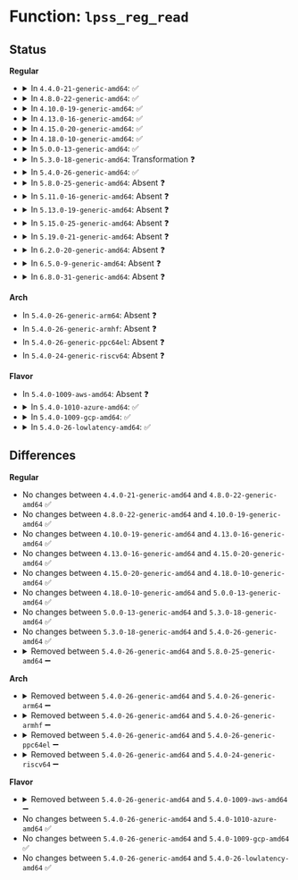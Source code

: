 # Function: <code>lpss_reg_read</code>

## Status
<b>Regular</b>
<ul>
<li>
<details>
<summary>In <code>4.4.0-21-generic-amd64</code>: ✅</summary>

```c
int lpss_reg_read(struct device * dev, unsigned int reg, u32 * val)
```

```json
{
  "name": "lpss_reg_read",
  "collision_type": "Unique Static",
  "inline_type": "No",
  "funcs": [
    {
      "addr": 18446744071583594652,
      "name": "lpss_reg_read",
      "external": false,
      "loc": "drivers/acpi/acpi_lpss.c:436",
      "file": "drivers/acpi/acpi_lpss.c",
      "inline": "seen, unknown",
      "caller_inline": [],
      "caller_func": [
        "drivers/acpi/acpi_lpss.c:lpss_ltr_mode_show",
        "drivers/acpi/acpi_lpss.c:lpss_ltr_show"
      ]
    }
  ],
  "symbols": [
    {
      "addr": 18446744071583594652,
      "name": "lpss_reg_read",
      "section": ".text",
      "bind": "STB_LOCAL",
      "size": 268
    }
  ]
}
```
</details>
</li>
<li>
<details>
<summary>In <code>4.8.0-22-generic-amd64</code>: ✅</summary>

```c
int lpss_reg_read(struct device * dev, unsigned int reg, u32 * val)
```

```json
{
  "name": "lpss_reg_read",
  "collision_type": "Unique Static",
  "inline_type": "No",
  "funcs": [
    {
      "addr": 18446744071583917511,
      "name": "lpss_reg_read",
      "external": false,
      "loc": "drivers/acpi/acpi_lpss.c:468",
      "file": "drivers/acpi/acpi_lpss.c",
      "inline": "seen, unknown",
      "caller_inline": [],
      "caller_func": [
        "drivers/acpi/acpi_lpss.c:lpss_ltr_mode_show",
        "drivers/acpi/acpi_lpss.c:lpss_ltr_show"
      ]
    }
  ],
  "symbols": [
    {
      "addr": 18446744071583917511,
      "name": "lpss_reg_read",
      "section": ".text",
      "bind": "STB_LOCAL",
      "size": 265
    }
  ]
}
```
</details>
</li>
<li>
<details>
<summary>In <code>4.10.0-19-generic-amd64</code>: ✅</summary>

```c
int lpss_reg_read(struct device * dev, unsigned int reg, u32 * val)
```

```json
{
  "name": "lpss_reg_read",
  "collision_type": "Unique Static",
  "inline_type": "No",
  "funcs": [
    {
      "addr": 18446744071584058407,
      "name": "lpss_reg_read",
      "external": false,
      "loc": "drivers/acpi/acpi_lpss.c:479",
      "file": "drivers/acpi/acpi_lpss.c",
      "inline": "seen, unknown",
      "caller_inline": [],
      "caller_func": [
        "drivers/acpi/acpi_lpss.c:lpss_ltr_mode_show",
        "drivers/acpi/acpi_lpss.c:lpss_ltr_show"
      ]
    }
  ],
  "symbols": [
    {
      "addr": 18446744071584058407,
      "name": "lpss_reg_read",
      "section": ".text",
      "bind": "STB_LOCAL",
      "size": 265
    }
  ]
}
```
</details>
</li>
<li>
<details>
<summary>In <code>4.13.0-16-generic-amd64</code>: ✅</summary>

```c
int lpss_reg_read(struct device * dev, unsigned int reg, u32 * val)
```

```json
{
  "name": "lpss_reg_read",
  "collision_type": "Unique Static",
  "inline_type": "No",
  "funcs": [
    {
      "addr": 18446744071584119104,
      "name": "lpss_reg_read",
      "external": false,
      "loc": "drivers/acpi/acpi_lpss.c:524",
      "file": "drivers/acpi/acpi_lpss.c",
      "inline": "seen, unknown",
      "caller_inline": [],
      "caller_func": [
        "drivers/acpi/acpi_lpss.c:lpss_ltr_mode_show",
        "drivers/acpi/acpi_lpss.c:lpss_ltr_show"
      ]
    }
  ],
  "symbols": [
    {
      "addr": 18446744071584119104,
      "name": "lpss_reg_read",
      "section": ".text",
      "bind": "STB_LOCAL",
      "size": 292
    }
  ]
}
```
</details>
</li>
<li>
<details>
<summary>In <code>4.15.0-20-generic-amd64</code>: ✅</summary>

```c
int lpss_reg_read(struct device * dev, unsigned int reg, u32 * val)
```

```json
{
  "name": "lpss_reg_read",
  "collision_type": "Unique Static",
  "inline_type": "No",
  "funcs": [
    {
      "addr": 18446744071584390592,
      "name": "lpss_reg_read",
      "external": false,
      "loc": "drivers/acpi/acpi_lpss.c:525",
      "file": "drivers/acpi/acpi_lpss.c",
      "inline": "seen, unknown",
      "caller_inline": [],
      "caller_func": [
        "drivers/acpi/acpi_lpss.c:lpss_ltr_mode_show",
        "drivers/acpi/acpi_lpss.c:lpss_ltr_show"
      ]
    }
  ],
  "symbols": [
    {
      "addr": 18446744071584390592,
      "name": "lpss_reg_read",
      "section": ".text",
      "bind": "STB_LOCAL",
      "size": 245
    }
  ]
}
```
</details>
</li>
<li>
<details>
<summary>In <code>4.18.0-10-generic-amd64</code>: ✅</summary>

```c
int lpss_reg_read(struct device * dev, unsigned int reg, u32 * val)
```

```json
{
  "name": "lpss_reg_read",
  "collision_type": "Unique Static",
  "inline_type": "No",
  "funcs": [
    {
      "addr": 18446744071584612304,
      "name": "lpss_reg_read",
      "external": false,
      "loc": "drivers/acpi/acpi_lpss.c:671",
      "file": "drivers/acpi/acpi_lpss.c",
      "inline": "seen, unknown",
      "caller_inline": [],
      "caller_func": [
        "drivers/acpi/acpi_lpss.c:lpss_ltr_mode_show",
        "drivers/acpi/acpi_lpss.c:lpss_ltr_show"
      ]
    }
  ],
  "symbols": [
    {
      "addr": 18446744071584612304,
      "name": "lpss_reg_read",
      "section": ".text",
      "bind": "STB_LOCAL",
      "size": 245
    }
  ]
}
```
</details>
</li>
<li>
<details>
<summary>In <code>5.0.0-13-generic-amd64</code>: ✅</summary>

```c
int lpss_reg_read(struct device * dev, unsigned int reg, u32 * val)
```

```json
{
  "name": "lpss_reg_read",
  "collision_type": "Unique Static",
  "inline_type": "No",
  "funcs": [
    {
      "addr": 18446744071584710320,
      "name": "lpss_reg_read",
      "external": false,
      "loc": "drivers/acpi/acpi_lpss.c:704",
      "file": "drivers/acpi/acpi_lpss.c",
      "inline": "seen, unknown",
      "caller_inline": [],
      "caller_func": [
        "drivers/acpi/acpi_lpss.c:lpss_ltr_mode_show",
        "drivers/acpi/acpi_lpss.c:lpss_ltr_show"
      ]
    }
  ],
  "symbols": [
    {
      "addr": 18446744071584710320,
      "name": "lpss_reg_read",
      "section": ".text",
      "bind": "STB_LOCAL",
      "size": 248
    }
  ]
}
```
</details>
</li>
<li>
<details>
<summary>In <code>5.3.0-18-generic-amd64</code>: Transformation ❓</summary>

```c
int lpss_reg_read(struct device * dev, unsigned int reg, u32 * val)
```

```json
{
  "name": "lpss_reg_read",
  "collision_type": "Unique Static",
  "inline_type": "No",
  "funcs": [
    {
      "addr": 0,
      "name": "lpss_reg_read",
      "external": false,
      "loc": "drivers/acpi/acpi_lpss.c:701",
      "file": "drivers/acpi/acpi_lpss.c",
      "inline": "seen, unknown",
      "caller_inline": [],
      "caller_func": [
        "drivers/acpi/acpi_lpss.c:lpss_ltr_mode_show",
        "drivers/acpi/acpi_lpss.c:lpss_ltr_show"
      ]
    }
  ],
  "symbols": [
    {
      "addr": 18446744071584911840,
      "name": "lpss_reg_read",
      "section": ".text",
      "bind": "STB_LOCAL",
      "size": 243
    },
    {
      "addr": 18446744071584916524,
      "name": "lpss_reg_read.cold",
      "section": ".text",
      "bind": "STB_LOCAL",
      "size": 52
    }
  ]
}
```
</details>
</li>
<li>
<details>
<summary>In <code>5.4.0-26-generic-amd64</code>: ✅</summary>

```c
int lpss_reg_read(struct device * dev, unsigned int reg, u32 * val)
```

```json
{
  "name": "lpss_reg_read",
  "collision_type": "Unique Static",
  "inline_type": "No",
  "funcs": [
    {
      "addr": 18446744071585047152,
      "name": "lpss_reg_read",
      "external": false,
      "loc": "drivers/acpi/acpi_lpss.c:726",
      "file": "drivers/acpi/acpi_lpss.c",
      "inline": "seen, unknown",
      "caller_inline": [],
      "caller_func": [
        "drivers/acpi/acpi_lpss.c:lpss_ltr_mode_show",
        "drivers/acpi/acpi_lpss.c:lpss_ltr_show"
      ]
    }
  ],
  "symbols": [
    {
      "addr": 18446744071585047152,
      "name": "lpss_reg_read",
      "section": ".text",
      "bind": "STB_LOCAL",
      "size": 248
    }
  ]
}
```
</details>
</li>
<li>
<details>
<summary>In <code>5.8.0-25-generic-amd64</code>: Absent ❓</summary>

```json
{
  "name": "lpss_reg_read",
  "collision_type": "Unique Static",
  "inline_type": "Selective",
  "funcs": [
    {
      "addr": 18446744071585751232,
      "name": "lpss_reg_read",
      "external": false,
      "loc": "drivers/acpi/acpi_lpss.c:704",
      "file": "drivers/acpi/acpi_lpss.c",
      "inline": "not declared, inlined",
      "caller_inline": [],
      "caller_func": [
        "drivers/acpi/acpi_lpss.c:lpss_ltr_mode_show",
        "drivers/acpi/acpi_lpss.c:lpss_ltr_show"
      ]
    }
  ],
  "symbols": [
    {
      "addr": 18446744071585751232,
      "name": "lpss_reg_read.constprop.0",
      "section": ".text",
      "bind": "STB_LOCAL",
      "size": 248
    }
  ]
}
```
</details>
</li>
<li>
<details>
<summary>In <code>5.11.0-16-generic-amd64</code>: Absent ❓</summary>

```json
{
  "name": "lpss_reg_read",
  "collision_type": "Unique Static",
  "inline_type": "Selective",
  "funcs": [
    {
      "addr": 18446744071585870352,
      "name": "lpss_reg_read",
      "external": false,
      "loc": "drivers/acpi/acpi_lpss.c:711",
      "file": "drivers/acpi/acpi_lpss.c",
      "inline": "not declared, inlined",
      "caller_inline": [],
      "caller_func": [
        "drivers/acpi/acpi_lpss.c:lpss_ltr_mode_show",
        "drivers/acpi/acpi_lpss.c:lpss_ltr_show"
      ]
    }
  ],
  "symbols": [
    {
      "addr": 18446744071585870352,
      "name": "lpss_reg_read.constprop.0",
      "section": ".text",
      "bind": "STB_LOCAL",
      "size": 248
    }
  ]
}
```
</details>
</li>
<li>
<details>
<summary>In <code>5.13.0-19-generic-amd64</code>: Absent ❓</summary>

```json
{
  "name": "lpss_reg_read",
  "collision_type": "Unique Static",
  "inline_type": "Selective",
  "funcs": [
    {
      "addr": 18446744071585748112,
      "name": "lpss_reg_read",
      "external": false,
      "loc": "drivers/acpi/acpi_lpss.c:712",
      "file": "drivers/acpi/acpi_lpss.c",
      "inline": "not declared, inlined",
      "caller_inline": [],
      "caller_func": [
        "drivers/acpi/acpi_lpss.c:lpss_ltr_mode_show",
        "drivers/acpi/acpi_lpss.c:lpss_ltr_show"
      ]
    }
  ],
  "symbols": [
    {
      "addr": 18446744071585748112,
      "name": "lpss_reg_read.constprop.0",
      "section": ".text",
      "bind": "STB_LOCAL",
      "size": 248
    }
  ]
}
```
</details>
</li>
<li>
<details>
<summary>In <code>5.15.0-25-generic-amd64</code>: Absent ❓</summary>

```json
{
  "name": "lpss_reg_read",
  "collision_type": "Unique Static",
  "inline_type": "Selective",
  "funcs": [
    {
      "addr": 18446744071586230720,
      "name": "lpss_reg_read",
      "external": false,
      "loc": "drivers/acpi/acpi_lpss.c:713",
      "file": "drivers/acpi/acpi_lpss.c",
      "inline": "not declared, inlined",
      "caller_inline": [],
      "caller_func": [
        "drivers/acpi/acpi_lpss.c:lpss_ltr_mode_show",
        "drivers/acpi/acpi_lpss.c:lpss_ltr_show"
      ]
    }
  ],
  "symbols": [
    {
      "addr": 18446744071586230720,
      "name": "lpss_reg_read.constprop.0",
      "section": ".text",
      "bind": "STB_LOCAL",
      "size": 248
    }
  ]
}
```
</details>
</li>
<li>
<details>
<summary>In <code>5.19.0-21-generic-amd64</code>: Absent ❓</summary>

```json
{
  "name": "lpss_reg_read",
  "collision_type": "Unique Static",
  "inline_type": "Selective",
  "funcs": [
    {
      "addr": 18446744071587469088,
      "name": "lpss_reg_read",
      "external": false,
      "loc": "drivers/acpi/acpi_lpss.c:735",
      "file": "drivers/acpi/acpi_lpss.c",
      "inline": "not declared, inlined",
      "caller_inline": [],
      "caller_func": [
        "drivers/acpi/acpi_lpss.c:lpss_ltr_mode_show",
        "drivers/acpi/acpi_lpss.c:lpss_ltr_show"
      ]
    }
  ],
  "symbols": [
    {
      "addr": 18446744071587469088,
      "name": "lpss_reg_read.constprop.0",
      "section": ".text",
      "bind": "STB_LOCAL",
      "size": 221
    }
  ]
}
```
</details>
</li>
<li>
<details>
<summary>In <code>6.2.0-20-generic-amd64</code>: Absent ❓</summary>

```json
{
  "name": "lpss_reg_read",
  "collision_type": "Unique Static",
  "inline_type": "Selective",
  "funcs": [
    {
      "addr": 18446744071588736256,
      "name": "lpss_reg_read",
      "external": false,
      "loc": "drivers/acpi/acpi_lpss.c:724",
      "file": "drivers/acpi/acpi_lpss.c",
      "inline": "not declared, inlined",
      "caller_inline": [],
      "caller_func": [
        "drivers/acpi/acpi_lpss.c:lpss_ltr_mode_show",
        "drivers/acpi/acpi_lpss.c:lpss_ltr_show"
      ]
    }
  ],
  "symbols": [
    {
      "addr": 18446744071588736256,
      "name": "lpss_reg_read.constprop.0",
      "section": ".text",
      "bind": "STB_LOCAL",
      "size": 221
    }
  ]
}
```
</details>
</li>
<li>
<details>
<summary>In <code>6.5.0-9-generic-amd64</code>: Absent ❓</summary>

```json
{
  "name": "lpss_reg_read",
  "collision_type": "Unique Static",
  "inline_type": "Selective",
  "funcs": [
    {
      "addr": 18446744071589024384,
      "name": "lpss_reg_read",
      "external": false,
      "loc": "drivers/acpi/acpi_lpss.c:739",
      "file": "drivers/acpi/acpi_lpss.c",
      "inline": "not declared, inlined",
      "caller_inline": [],
      "caller_func": [
        "drivers/acpi/acpi_lpss.c:lpss_ltr_mode_show",
        "drivers/acpi/acpi_lpss.c:lpss_ltr_show"
      ]
    }
  ],
  "symbols": [
    {
      "addr": 18446744071589024384,
      "name": "lpss_reg_read.constprop.0",
      "section": ".text",
      "bind": "STB_LOCAL",
      "size": 221
    }
  ]
}
```
</details>
</li>
<li>
<details>
<summary>In <code>6.8.0-31-generic-amd64</code>: Absent ❓</summary>

```json
{
  "name": "lpss_reg_read",
  "collision_type": "Unique Static",
  "inline_type": "Selective",
  "funcs": [
    {
      "addr": 18446744071589328384,
      "name": "lpss_reg_read",
      "external": false,
      "loc": "drivers/acpi/acpi_lpss.c:703",
      "file": "drivers/acpi/acpi_lpss.c",
      "inline": "not declared, inlined",
      "caller_inline": [],
      "caller_func": [
        "drivers/acpi/acpi_lpss.c:lpss_ltr_mode_show",
        "drivers/acpi/acpi_lpss.c:lpss_ltr_show"
      ]
    }
  ],
  "symbols": [
    {
      "addr": 18446744071589328384,
      "name": "lpss_reg_read.constprop.0",
      "section": ".text",
      "bind": "STB_LOCAL",
      "size": 221
    }
  ]
}
```
</details>
</li>
</ul>
<b>Arch</b>
<ul>
<li>
In <code>5.4.0-26-generic-arm64</code>: Absent ❓
</li>
<li>
In <code>5.4.0-26-generic-armhf</code>: Absent ❓
</li>
<li>
In <code>5.4.0-26-generic-ppc64el</code>: Absent ❓
</li>
<li>
In <code>5.4.0-24-generic-riscv64</code>: Absent ❓
</li>
</ul>
<b>Flavor</b>
<ul>
<li>
In <code>5.4.0-1009-aws-amd64</code>: Absent ❓
</li>
<li>
<details>
<summary>In <code>5.4.0-1010-azure-amd64</code>: ✅</summary>

```c
int lpss_reg_read(struct device * dev, unsigned int reg, u32 * val)
```

```json
{
  "name": "lpss_reg_read",
  "collision_type": "Unique Static",
  "inline_type": "No",
  "funcs": [
    {
      "addr": 18446744071584894176,
      "name": "lpss_reg_read",
      "external": false,
      "loc": "drivers/acpi/acpi_lpss.c:726",
      "file": "drivers/acpi/acpi_lpss.c",
      "inline": "seen, unknown",
      "caller_inline": [],
      "caller_func": [
        "drivers/acpi/acpi_lpss.c:lpss_ltr_mode_show",
        "drivers/acpi/acpi_lpss.c:lpss_ltr_show"
      ]
    }
  ],
  "symbols": [
    {
      "addr": 18446744071584894176,
      "name": "lpss_reg_read",
      "section": ".text",
      "bind": "STB_LOCAL",
      "size": 248
    }
  ]
}
```
</details>
</li>
<li>
<details>
<summary>In <code>5.4.0-1009-gcp-amd64</code>: ✅</summary>

```c
int lpss_reg_read(struct device * dev, unsigned int reg, u32 * val)
```

```json
{
  "name": "lpss_reg_read",
  "collision_type": "Unique Static",
  "inline_type": "No",
  "funcs": [
    {
      "addr": 18446744071584998736,
      "name": "lpss_reg_read",
      "external": false,
      "loc": "drivers/acpi/acpi_lpss.c:726",
      "file": "drivers/acpi/acpi_lpss.c",
      "inline": "seen, unknown",
      "caller_inline": [],
      "caller_func": [
        "drivers/acpi/acpi_lpss.c:lpss_ltr_mode_show",
        "drivers/acpi/acpi_lpss.c:lpss_ltr_show"
      ]
    }
  ],
  "symbols": [
    {
      "addr": 18446744071584998736,
      "name": "lpss_reg_read",
      "section": ".text",
      "bind": "STB_LOCAL",
      "size": 248
    }
  ]
}
```
</details>
</li>
<li>
<details>
<summary>In <code>5.4.0-26-lowlatency-amd64</code>: ✅</summary>

```c
int lpss_reg_read(struct device * dev, unsigned int reg, u32 * val)
```

```json
{
  "name": "lpss_reg_read",
  "collision_type": "Unique Static",
  "inline_type": "No",
  "funcs": [
    {
      "addr": 18446744071585104912,
      "name": "lpss_reg_read",
      "external": false,
      "loc": "drivers/acpi/acpi_lpss.c:726",
      "file": "drivers/acpi/acpi_lpss.c",
      "inline": "seen, unknown",
      "caller_inline": [],
      "caller_func": [
        "drivers/acpi/acpi_lpss.c:lpss_ltr_mode_show",
        "drivers/acpi/acpi_lpss.c:lpss_ltr_show"
      ]
    }
  ],
  "symbols": [
    {
      "addr": 18446744071585104912,
      "name": "lpss_reg_read",
      "section": ".text",
      "bind": "STB_LOCAL",
      "size": 248
    }
  ]
}
```
</details>
</li>
</ul>

## Differences
<b>Regular</b>
<ul>
<li>
No changes between <code>4.4.0-21-generic-amd64</code> and <code>4.8.0-22-generic-amd64</code> ✅
</li>
<li>
No changes between <code>4.8.0-22-generic-amd64</code> and <code>4.10.0-19-generic-amd64</code> ✅
</li>
<li>
No changes between <code>4.10.0-19-generic-amd64</code> and <code>4.13.0-16-generic-amd64</code> ✅
</li>
<li>
No changes between <code>4.13.0-16-generic-amd64</code> and <code>4.15.0-20-generic-amd64</code> ✅
</li>
<li>
No changes between <code>4.15.0-20-generic-amd64</code> and <code>4.18.0-10-generic-amd64</code> ✅
</li>
<li>
No changes between <code>4.18.0-10-generic-amd64</code> and <code>5.0.0-13-generic-amd64</code> ✅
</li>
<li>
No changes between <code>5.0.0-13-generic-amd64</code> and <code>5.3.0-18-generic-amd64</code> ✅
</li>
<li>
No changes between <code>5.3.0-18-generic-amd64</code> and <code>5.4.0-26-generic-amd64</code> ✅
</li>
<li>
<details>
<summary>Removed between <code>5.4.0-26-generic-amd64</code> and <code>5.8.0-25-generic-amd64</code> ➖</summary>

```c
int lpss_reg_read(struct device * dev, unsigned int reg, u32 * val)
```
</details>
</li>
</ul>
<b>Arch</b>
<ul>
<li>
<details>
<summary>Removed between <code>5.4.0-26-generic-amd64</code> and <code>5.4.0-26-generic-arm64</code> ➖</summary>

```c
int lpss_reg_read(struct device * dev, unsigned int reg, u32 * val)
```
</details>
</li>
<li>
<details>
<summary>Removed between <code>5.4.0-26-generic-amd64</code> and <code>5.4.0-26-generic-armhf</code> ➖</summary>

```c
int lpss_reg_read(struct device * dev, unsigned int reg, u32 * val)
```
</details>
</li>
<li>
<details>
<summary>Removed between <code>5.4.0-26-generic-amd64</code> and <code>5.4.0-26-generic-ppc64el</code> ➖</summary>

```c
int lpss_reg_read(struct device * dev, unsigned int reg, u32 * val)
```
</details>
</li>
<li>
<details>
<summary>Removed between <code>5.4.0-26-generic-amd64</code> and <code>5.4.0-24-generic-riscv64</code> ➖</summary>

```c
int lpss_reg_read(struct device * dev, unsigned int reg, u32 * val)
```
</details>
</li>
</ul>
<b>Flavor</b>
<ul>
<li>
<details>
<summary>Removed between <code>5.4.0-26-generic-amd64</code> and <code>5.4.0-1009-aws-amd64</code> ➖</summary>

```c
int lpss_reg_read(struct device * dev, unsigned int reg, u32 * val)
```
</details>
</li>
<li>
No changes between <code>5.4.0-26-generic-amd64</code> and <code>5.4.0-1010-azure-amd64</code> ✅
</li>
<li>
No changes between <code>5.4.0-26-generic-amd64</code> and <code>5.4.0-1009-gcp-amd64</code> ✅
</li>
<li>
No changes between <code>5.4.0-26-generic-amd64</code> and <code>5.4.0-26-lowlatency-amd64</code> ✅
</li>
</ul>
